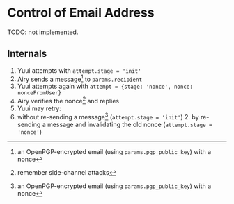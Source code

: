 # Control of Email Address

TODO: not implemented.

## Internals

1. Yuui attempts with  `attempt.stage = 'init'`
2. Airy sends a message[^msg] to `params.recipient`
3. Yuui attempts again with `attempt = {stage: 'nonce', nonce: nonceFromUser}`
4. Airy verifies the nonce[^sc] and replies
5. Yuui may retry:
  1. without re-sending a message[^msg] (`attempt.stage = 'init'`)
	2. by re-sending a message and invalidating the old nonce (`attempt.stage = 'nonce'`)

[^msg]: an OpenPGP-encrypted email (using `params.pgp_public_key`) with a nonce
[^sc]: remember side-channel attacks
